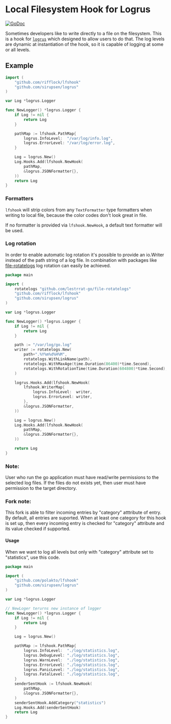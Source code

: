 # Local Filesystem Hook for Logrus

[![GoDoc](https://godoc.org/github.com/rifflock/lfshook?status.svg)](http://godoc.org/github.com/rifflock/lfshook)

Sometimes developers like to write directly to a file on the filesystem. This is a hook for [`logrus`](https://github.com/sirupsen/logrus) which designed to allow users to do that. The log levels are dynamic at instantiation of the hook, so it is capable of logging at some or all levels.

## Example
```go
import (
	"github.com/rifflock/lfshook"
	"github.com/sirupsen/logrus"
)

var Log *logrus.Logger

func NewLogger() *logrus.Logger {
	if Log != nil {
		return Log
	}

	pathMap := lfshook.PathMap{
		logrus.InfoLevel:  "/var/log/info.log",
		logrus.ErrorLevel: "/var/log/error.log",
	}

	Log = logrus.New()
	Log.Hooks.Add(lfshook.NewHook(
		pathMap,
		&logrus.JSONFormatter{},
	))
	return Log
}
```

### Formatters
`lfshook` will strip colors from any `TextFormatter` type formatters when writing to local file, because the color codes don't look great in file.

If no formatter is provided via `lfshook.NewHook`, a default text formatter will be used.

### Log rotation
In order to enable automatic log rotation it's possible to provide an io.Writer instead of the path string of a log file.
In combination with packages like [file-rotatelogs](https://github.com/lestrrat-go/file-rotatelogs) log rotation can easily be achieved.

```go
package main

import (
	rotatelogs "github.com/lestrrat-go/file-rotatelogs"
	"github.com/rifflock/lfshook"
	"github.com/sirupsen/logrus"
)

var Log *logrus.Logger

func NewLogger() *logrus.Logger {
	if Log != nil {
		return Log
	}

	path := "/var/log/go.log"
	writer := rotatelogs.New(
		path+".%Y%m%d%H%M",
		rotatelogs.WithLinkName(path),
		rotatelogs.WithMaxAge(time.Duration(86400)*time.Second),
		rotatelogs.WithRotationTime(time.Duration(604800)*time.Second),
	)

	logrus.Hooks.Add(lfshook.NewHook(
		lfshook.WriterMap{
			logrus.InfoLevel:  writer,
			logrus.ErrorLevel: writer,
		},
		&logrus.JSONFormatter,
	))

	Log = logrus.New()
	Log.Hooks.Add(lfshook.NewHook(
		pathMap,
		&logrus.JSONFormatter{},
	))

	return Log
}
```

### Note:
User who run the go application must have read/write permissions to the selected log files. If the files do not exists yet, then user must have permission to the target directory.

### Fork note:
This fork is able to filter incoming entries by "category" atttribute of entry. By default, all entries are suported. When at least one category for this hook is set up, then every incoming entry is checked for "category" attribute and its value checked if supported.
#### Usage
When we want to log all levels but only with "category" attribute set to "statistics", use this code.

```go
package main

import (
	"github.com/polakto/lfshook"
	"github.com/sirupsen/logrus"
)

var Log *logrus.Logger

// NewLoger terurns new instance of logger
func NewLogger() *logrus.Logger {
	if Log != nil {
		return Log
	}

	Log = logrus.New()

	pathMap := lfshook.PathMap{
		logrus.InfoLevel:  "./log/statistics.log",
		logrus.DebugLevel: "./log/statistics.log",
		logrus.WarnLevel:  "./log/statistics.log",
		logrus.ErrorLevel: "./log/statistics.log",
		logrus.PanicLevel: "./log/statistics.log",
		logrus.FatalLevel: "./log/statistics.log",
	}
	senderSentHook := lfshook.NewHook(
		pathMap,
		&logrus.JSONFormatter{},
	)
	senderSentHook.AddCategory("statistics")
	Log.Hooks.Add(senderSentHook)
	return Log
}
```